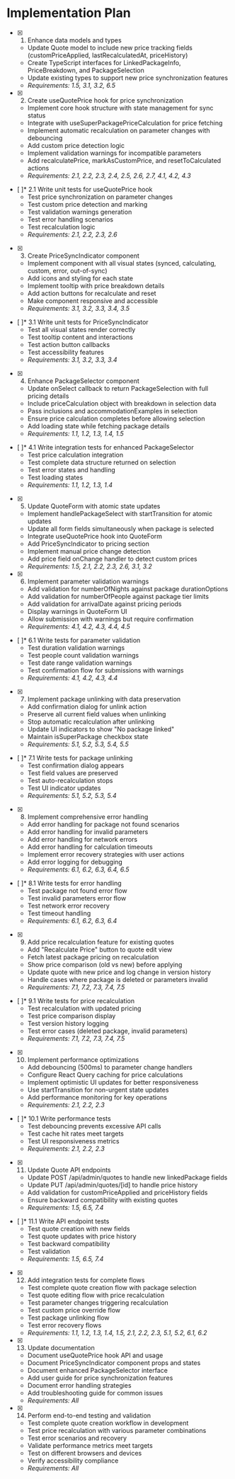 # Implementation Plan

- [x] 1. Enhance data models and types
  - Update Quote model to include new price tracking fields (customPriceApplied, lastRecalculatedAt, priceHistory)
  - Create TypeScript interfaces for LinkedPackageInfo, PriceBreakdown, and PackageSelection
  - Update existing types to support new price synchronization features
  - _Requirements: 1.5, 3.1, 3.2, 6.5_

- [x] 2. Create useQuotePrice hook for price synchronization
  - Implement core hook structure with state management for sync status
  - Integrate with useSuperPackagePriceCalculation for price fetching
  - Implement automatic recalculation on parameter changes with debouncing
  - Add custom price detection logic
  - Implement validation warnings for incompatible parameters
  - Add recalculatePrice, markAsCustomPrice, and resetToCalculated actions
  - _Requirements: 2.1, 2.2, 2.3, 2.4, 2.5, 2.6, 2.7, 4.1, 4.2, 4.3_

- [ ]* 2.1 Write unit tests for useQuotePrice hook
  - Test price synchronization on parameter changes
  - Test custom price detection and marking
  - Test validation warnings generation
  - Test error handling scenarios
  - Test recalculation logic
  - _Requirements: 2.1, 2.2, 2.3, 2.6_

- [x] 3. Create PriceSyncIndicator component
  - Implement component with all visual states (synced, calculating, custom, error, out-of-sync)
  - Add icons and styling for each state
  - Implement tooltip with price breakdown details
  - Add action buttons for recalculate and reset
  - Make component responsive and accessible
  - _Requirements: 3.1, 3.2, 3.3, 3.4, 3.5_

- [ ]* 3.1 Write unit tests for PriceSyncIndicator
  - Test all visual states render correctly
  - Test tooltip content and interactions
  - Test action button callbacks
  - Test accessibility features
  - _Requirements: 3.1, 3.2, 3.3, 3.4_

- [x] 4. Enhance PackageSelector component
  - Update onSelect callback to return PackageSelection with full pricing details
  - Include priceCalculation object with breakdown in selection data
  - Pass inclusions and accommodationExamples in selection
  - Ensure price calculation completes before allowing selection
  - Add loading state while fetching package details
  - _Requirements: 1.1, 1.2, 1.3, 1.4, 1.5_

- [ ]* 4.1 Write integration tests for enhanced PackageSelector
  - Test price calculation integration
  - Test complete data structure returned on selection
  - Test error states and handling
  - Test loading states
  - _Requirements: 1.1, 1.2, 1.3, 1.4_

- [x] 5. Update QuoteForm with atomic state updates
  - Implement handlePackageSelect with startTransition for atomic updates
  - Update all form fields simultaneously when package is selected
  - Integrate useQuotePrice hook into QuoteForm
  - Add PriceSyncIndicator to pricing section
  - Implement manual price change detection
  - Add price field onChange handler to detect custom prices
  - _Requirements: 1.5, 2.1, 2.2, 2.3, 2.6, 3.1, 3.2_

- [x] 6. Implement parameter validation warnings
  - Add validation for numberOfNights against package durationOptions
  - Add validation for numberOfPeople against package tier limits
  - Add validation for arrivalDate against pricing periods
  - Display warnings in QuoteForm UI
  - Allow submission with warnings but require confirmation
  - _Requirements: 4.1, 4.2, 4.3, 4.4, 4.5_

- [ ]* 6.1 Write tests for parameter validation
  - Test duration validation warnings
  - Test people count validation warnings
  - Test date range validation warnings
  - Test confirmation flow for submissions with warnings
  - _Requirements: 4.1, 4.2, 4.3, 4.4_

- [x] 7. Implement package unlinking with data preservation
  - Add confirmation dialog for unlink action
  - Preserve all current field values when unlinking
  - Stop automatic recalculation after unlinking
  - Update UI indicators to show "No package linked"
  - Maintain isSuperPackage checkbox state
  - _Requirements: 5.1, 5.2, 5.3, 5.4, 5.5_

- [ ]* 7.1 Write tests for package unlinking
  - Test confirmation dialog appears
  - Test field values are preserved
  - Test auto-recalculation stops
  - Test UI indicator updates
  - _Requirements: 5.1, 5.2, 5.3, 5.4_

- [x] 8. Implement comprehensive error handling
  - Add error handling for package not found scenarios
  - Add error handling for invalid parameters
  - Add error handling for network errors
  - Add error handling for calculation timeouts
  - Implement error recovery strategies with user actions
  - Add error logging for debugging
  - _Requirements: 6.1, 6.2, 6.3, 6.4, 6.5_

- [ ]* 8.1 Write tests for error handling
  - Test package not found error flow
  - Test invalid parameters error flow
  - Test network error recovery
  - Test timeout handling
  - _Requirements: 6.1, 6.2, 6.3, 6.4_

- [x] 9. Add price recalculation feature for existing quotes
  - Add "Recalculate Price" button to quote edit view
  - Fetch latest package pricing on recalculation
  - Show price comparison (old vs new) before applying
  - Update quote with new price and log change in version history
  - Handle cases where package is deleted or parameters invalid
  - _Requirements: 7.1, 7.2, 7.3, 7.4, 7.5_

- [ ]* 9.1 Write tests for price recalculation
  - Test recalculation with updated pricing
  - Test price comparison display
  - Test version history logging
  - Test error cases (deleted package, invalid parameters)
  - _Requirements: 7.1, 7.2, 7.3, 7.4, 7.5_

- [x] 10. Implement performance optimizations
  - Add debouncing (500ms) to parameter change handlers
  - Configure React Query caching for price calculations
  - Implement optimistic UI updates for better responsiveness
  - Use startTransition for non-urgent state updates
  - Add performance monitoring for key operations
  - _Requirements: 2.1, 2.2, 2.3_

- [ ]* 10.1 Write performance tests
  - Test debouncing prevents excessive API calls
  - Test cache hit rates meet targets
  - Test UI responsiveness metrics
  - _Requirements: 2.1, 2.2, 2.3_

- [x] 11. Update Quote API endpoints
  - Update POST /api/admin/quotes to handle new linkedPackage fields
  - Update PUT /api/admin/quotes/[id] to handle price history
  - Add validation for customPriceApplied and priceHistory fields
  - Ensure backward compatibility with existing quotes
  - _Requirements: 1.5, 6.5, 7.4_

- [ ]* 11.1 Write API endpoint tests
  - Test quote creation with new fields
  - Test quote updates with price history
  - Test backward compatibility
  - Test validation
  - _Requirements: 1.5, 6.5, 7.4_

- [x] 12. Add integration tests for complete flows
  - Test complete quote creation flow with package selection
  - Test quote editing flow with price recalculation
  - Test parameter changes triggering recalculation
  - Test custom price override flow
  - Test package unlinking flow
  - Test error recovery flows
  - _Requirements: 1.1, 1.2, 1.3, 1.4, 1.5, 2.1, 2.2, 2.3, 5.1, 5.2, 6.1, 6.2_

- [x] 13. Update documentation
  - Document useQuotePrice hook API and usage
  - Document PriceSyncIndicator component props and states
  - Document enhanced PackageSelector interface
  - Add user guide for price synchronization features
  - Document error handling strategies
  - Add troubleshooting guide for common issues
  - _Requirements: All_

- [x] 14. Perform end-to-end testing and validation
  - Test complete quote creation workflow in development
  - Test price recalculation with various parameter combinations
  - Test error scenarios and recovery
  - Validate performance metrics meet targets
  - Test on different browsers and devices
  - Verify accessibility compliance
  - _Requirements: All_
